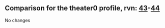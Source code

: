 ## Comparison for the theater0 profile, rvn: [43](https://github.com/PRO100KatYT/FortniteProfileRevisions/tree/main/profiles/theater0/43%20theater0.json)-[44](https://github.com/PRO100KatYT/FortniteProfileRevisions/tree/main/profiles/theater0/44%20theater0.json)

No changes
